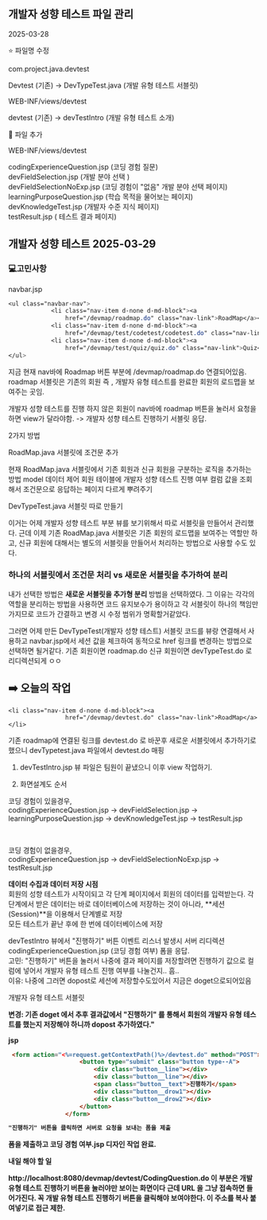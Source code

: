 
## 개발자 성향 테스트 파일 관리 

2025-03-28

⭐️ 파일명 수정

com.project.java.devtest

Devtest (기존) -> DevTypeTest.java (개발 유형 테스트 서블릿) 

WEB-INF/views/devtest

devtest (기존) -> devTestIntro (개발 유형 테스트 소개)

📌 파일 추가 

WEB-INF/views/devtest

codingExperienceQuestion.jsp (코딩 경험 질문) </br>
devFieldSelection.jsp (개발 분야 선택 ) </br>
devFieldSelectionNoExp.jsp (코딩 경험이 "없음" 개발 분야 선택 페이지) </br>
learningPurposeQuestion.jsp (학습 목적을 물어보는 페이지) </br>
devKnowledgeTest.jsp (개발자 수준 지식 페이지) </br>
testResult.jsp ( 테스트 결과 페이지)</br> 



## 개발자 성향 테스트 2025-03-29

### 💻고민사항 

navbar.jsp
```css
<ul class="navbar-nav">
			<li class="nav-item d-none d-md-block"><a
				href="/devmap/roadmap.do" class="nav-link">RoadMap</a></li>
			<li class="nav-item d-none d-md-block"><a
				href="/devmap/test/codetest/codetest.do" class="nav-link">CodeTest</a></li>
			<li class="nav-item d-none d-md-block"><a
				href="/devmap/test/quiz/quiz.do" class="nav-link">Quiz</a></li>
</ul>
```
지금 현재 nav바에 Roadmap 버튼 부분에 /devmap/roadmap.do 연결되어있음. 
roadmap 서블릿은 기존의 회원 즉 , 개발자 유형 테스트를 완료한 회원의 로드맵을 보여주는 곳임.

개발자 성향 테스트를 진행 하지 않은 회원이 nav바에 roadmap 버튼을 눌러서 요청을하면 view가 달라야함. -> 개발자 성향 테스트 진행하기 서블릿 응답.


2가지 방법

RoadMap.java 서블릿에 조건문 추가

현재 RoadMap.java 서블릿에서 기존 회원과 신규 회원을 구분하는 로직을 추가하는 방법 
model 데이터 제어 회원 테이블에 개발자 성향 테스트 진행 여부 컬럼 값을 조회해서 조건문으로 응답하는 페이지 다르게 뿌려주기 

DevTypeTest.java 서블릿 따로 만들기

이거는 어제 개발자 성향 테스트 부분 뷰를 보기위해서 따로 서블릿을 만들어서 관리했다. 근데 이제 기존 RoadMap.java 서블릿은 기존 회원의 로드맵을 보여주는 역할만 하고, 신규 회원에 대해서는 별도의 서블릿을 만들어서 처리하는 방법으로 사용할 수도 있다.

###  하나의 서블릿에서 조건문 처리 vs  새로운 서블릿을 추가하여 분리 

내가 선택한 방법은 <b> 새로운 서블릿을 추가형 분리 </b> 방법을 선택하였다. 그 이유는 각각의 역할을 분리하는 방법을 사용하면 코드 유지보수가 용이하고 각 서블릿이 하나의 책임만 가지므로 코드가 간결하고 변경 시 수정 범위가 명확할거같았다. 

그러면 어제 만든 DevTypeTest(개발자 성향 테스트) 서블릿 코드를 뷰랑 연결해서 사용하고 navbar.jsp에서 세션 값을 체크하여 동적으로 href 링크를 변경하는 방법으로 선택하면 될거같다. 기존 회원이면 roadmap.do 신규 회원이면 devTypeTest.do 로 리디렉션되게 ㅇㅇ


## ➡️ 오늘의 작업 

```
<li class="nav-item d-none d-md-block"><a
				href="/devmap/devtest.do" class="nav-link">RoadMap</a></li>
```

기존 roadmap에 연결된 링크를 devtest.do 로 바꾼후 새로운 서블릿에서 추가하기로했으니 devTypetest.java 파일에서 devtest.do 매핑

1. devTestIntro.jsp 뷰 파일은 팀원이 끝냈으니 이후 view 작업하기.

2. 화면설계도 순서 

코딩 경험이 있을경우, </br>
codingExperienceQuestion.jsp -> devFieldSelection.jsp -> learningPurposeQuestion.jsp -> devKnowledgeTest.jsp ->  testResult.jsp

</br>

코딩 경험이 없을경우, </br>
codingExperienceQuestion.jsp -> devFieldSelectionNoExp.jsp -> testResult.jsp


<b> 데이터 수집과 데이터 저장 시점 </b> </br>
회원의 성향 테스트가 시작이되고 각 단계 페이지에서 회원의 데이터를 입력받는다. 
각 단계에서 받은 데이터는 바로 데이터베이스에 저장하는 것이 아니라, **세션(Session)**을 이용해서 단계별로 저장 </br>
모든 테스트가 끝난 후에 한 번에 데이터베이스에 저장 </br>

devTestIntro 뷰에서 "진행하기" 버튼 이벤트 리스너 발생시 서버 리디렉션 codingExperienceQuestion.jsp (코딩 경험 여부) 폼을 응답. </br>
고민: "진행하기" 버튼을 눌러서 나중에 결과 페이지를 저장할려면 진행하기 값으로 컬럼에 넣어서 개발자 유형 테스트 진행 여부를 나눌건지.. 흠.. </br>
이유: 나중에 그러면 dopost로 세션에 저장할수도있어서 지금은 doget으로되어있음 </br>

개발자 유형 테스트 서블릿 

<b> 변경: 기존 doget 에서 추후 결과값에서 "진행하기" 를 통해서 회원의 개발자 유형 테스트를 했는지 저장해야 하니까 dopost 추가하였다."

jsp
```html
 <form action="<%=request.getContextPath()%>/devtest.do" method="POST">
                    <button type="submit" class="button type--A">
                        <div class="button__line"></div>
                        <div class="button__line"></div>
                        <span class="button__text">진행하기</span>
                        <div class="button__drow1"></div>
                        <div class="button__drow2"></div>
                    </button>
                </form>

"진행하기" 버튼을 클릭하면 서버로 요청을 보내는 폼을 제출

```

폼을 제출하고 코딩 경험 여부.jsp 디자인 작업 완료.



내일 해야 할 일

http://localhost:8080/devmap/devtest/CodingQuestion.do 이 부분은 개발 유형 테스트 진행하기 버튼을 눌러야만 보이는 화면이다 근데 URL 을 그냥 접속하면 들어가진다. 꼭 개발 유형 테스트 진행하기 버튼을 클릭해야 보여야한다. 이 주소를 복사 붙여넣기로 접근 제한.

